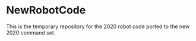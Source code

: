 # NewRobotCode
This is the temporary repository for the 2020 robot code ported to the new
2020 command set.
